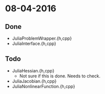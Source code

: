 # 08-04-2016

## Done
- JuliaProblemWrapper.{h,cpp}
- JuliaInterface.{h,cpp}

## Todo
- JuliaHessian.{h,cpp}
    + Not sure if this is done. Needs to check.
- JuliaJacobian.{h,cpp}
- JuliaNonlinearFunction.{h,cpp}
